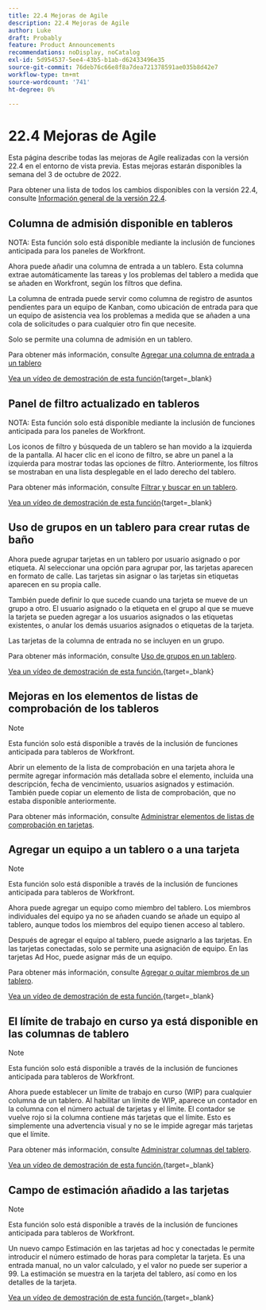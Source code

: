 ```yaml
---
title: 22.4 Mejoras de Agile
description: 22.4 Mejoras de Agile
author: Luke
draft: Probably
feature: Product Announcements
recommendations: noDisplay, noCatalog
exl-id: 5d954537-5ee4-43b5-b1ab-d62433496e35
source-git-commit: 76deb76c66e8f8a7dea721378591ae035b8d42e7
workflow-type: tm+mt
source-wordcount: '741'
ht-degree: 0%

---
```


# 22.4 Mejoras de Agile

Esta página describe todas las mejoras de Agile realizadas con la versión 22.4 en el entorno de vista previa. Estas mejoras estarán disponibles la semana del 3 de octubre de 2022.

Para obtener una lista de todos los cambios disponibles con la versión 22.4, consulte [Información general de la versión 22.4](/help/quicksilver/product-announcements/product-releases/22.4-release-activity/22-4-release-overview.md).

## Columna de admisión disponible en tableros

NOTA: Esta función solo está disponible mediante la inclusión de funciones anticipada para los paneles de Workfront.

Ahora puede añadir una columna de entrada a un tablero. Esta columna extrae automáticamente las tareas y los problemas del tablero a medida que se añaden en Workfront, según los filtros que defina.

La columna de entrada puede servir como columna de registro de asuntos pendientes para un equipo de Kanban, como ubicación de entrada para que un equipo de asistencia vea los problemas a medida que se añaden a una cola de solicitudes o para cualquier otro fin que necesite.

Solo se permite una columna de admisión en un tablero.

Para obtener más información, consulte [Agregar una columna de entrada a un tablero](/help/quicksilver/agile/use-boards-agile-planning-tools/add-intake-column-to-board.md)

[Vea un vídeo de demostración de esta función](https://video.tv.adobe.com/v/3412867/){target=_blank}

## Panel de filtro actualizado en tableros

NOTA: Esta función solo está disponible mediante la inclusión de funciones anticipada para los paneles de Workfront.

Los iconos de filtro y búsqueda de un tablero se han movido a la izquierda de la pantalla. Al hacer clic en el icono de filtro, se abre un panel a la izquierda para mostrar todas las opciones de filtro. Anteriormente, los filtros se mostraban en una lista desplegable en el lado derecho del tablero.

Para obtener más información, consulte [Filtrar y buscar en un tablero](/help/quicksilver/agile/get-started-with-boards/filter-search-in-board.md).

[Vea un vídeo de demostración de esta función](https://video.tv.adobe.com/v/3412868/){target=_blank}

## Uso de grupos en un tablero para crear rutas de baño

Ahora puede agrupar tarjetas en un tablero por usuario asignado o por etiqueta. Al seleccionar una opción para agrupar por, las tarjetas aparecen en formato de calle. Las tarjetas sin asignar o las tarjetas sin etiquetas aparecen en su propia calle.

También puede definir lo que sucede cuando una tarjeta se mueve de un grupo a otro. El usuario asignado o la etiqueta en el grupo al que se mueve la tarjeta se pueden agregar a los usuarios asignados o las etiquetas existentes, o anular los demás usuarios asignados o etiquetas de la tarjeta.

Las tarjetas de la columna de entrada no se incluyen en un grupo.

Para obtener más información, consulte [Uso de grupos en un tablero](/help/quicksilver/agile/use-boards-agile-planning-tools/group-cards-on-board.md).

[Vea un vídeo de demostración de esta función.](https://video.tv.adobe.com/v/3412869/){target=_blank}

## Mejoras en los elementos de listas de comprobación de los tableros

>[!NOTE]
>
>Esta función solo está disponible a través de la inclusión de funciones anticipada para tableros de Workfront.

Abrir un elemento de la lista de comprobación en una tarjeta ahora le permite agregar información más detallada sobre el elemento, incluida una descripción, fecha de vencimiento, usuarios asignados y estimación. También puede copiar un elemento de lista de comprobación, que no estaba disponible anteriormente.

Para obtener más información, consulte [Administrar elementos de listas de comprobación en tarjetas](/help/quicksilver/agile/get-started-with-boards/manage-checklist-items.md).

## Agregar un equipo a un tablero o a una tarjeta

>[!NOTE]
>
>Esta función solo está disponible a través de la inclusión de funciones anticipada para tableros de Workfront.

Ahora puede agregar un equipo como miembro del tablero. Los miembros individuales del equipo ya no se añaden cuando se añade un equipo al tablero, aunque todos los miembros del equipo tienen acceso al tablero.

Después de agregar el equipo al tablero, puede asignarlo a las tarjetas. En las tarjetas conectadas, solo se permite una asignación de equipo. En las tarjetas Ad Hoc, puede asignar más de un equipo.

Para obtener más información, consulte [Agregar o quitar miembros de un tablero](/help/quicksilver/agile/get-started-with-boards/add-members-to-board.md).

[Vea un vídeo de demostración de esta función.](https://video.tv.adobe.com/v/3412870/){target=_blank}

## El límite de trabajo en curso ya está disponible en las columnas de tablero

>[!NOTE]
>
>Esta función solo está disponible a través de la inclusión de funciones anticipada para tableros de Workfront.

Ahora puede establecer un límite de trabajo en curso (WIP) para cualquier columna de un tablero. Al habilitar un límite de WIP, aparece un contador en la columna con el número actual de tarjetas y el límite. El contador se vuelve rojo si la columna contiene más tarjetas que el límite. Esto es simplemente una advertencia visual y no se le impide agregar más tarjetas que el límite.

Para obtener más información, consulte [Administrar columnas del tablero](/help/quicksilver/agile/get-started-with-boards/manage-board-columns.md).

[Vea un vídeo de demostración de esta función.](https://video.tv.adobe.com/v/3412871/){target=_blank}

## Campo de estimación añadido a las tarjetas

>[!NOTE]
>
>Esta función solo está disponible a través de la inclusión de funciones anticipada para tableros de Workfront.

Un nuevo campo Estimación en las tarjetas ad hoc y conectadas le permite introducir el número estimado de horas para completar la tarjeta. Es una entrada manual, no un valor calculado, y el valor no puede ser superior a 99. La estimación se muestra en la tarjeta del tablero, así como en los detalles de la tarjeta.

[Vea un vídeo de demostración de esta función.](https://video.tv.adobe.com/v/3412872/){target=_blank}